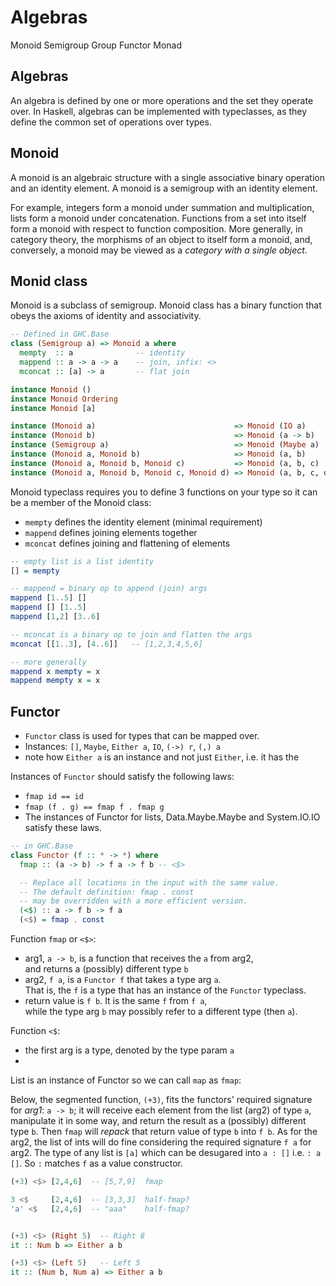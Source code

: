 # Algebras

Monoid
Semigroup
Group
Functor
Monad


## Algebras
An algebra is defined by one or more operations and the set they operate over. In Haskell, algebras can be implemented with typeclasses, as they define the common set of operations over types.

## Monoid
A monoid is an algebraic structure with a single associative binary operation and an identity element. A monoid is a semigroup with an identity element.

For example, integers form a monoid under summation and multiplication, lists form a monoid under concatenation. Functions from a set into itself form a monoid with respect to function composition. More generally, in category theory, the morphisms of an object to itself form a monoid, and, conversely, a monoid may be viewed as a *category with a single object*.


## Monid class

Monoid is a subclass of semigroup. Monoid class has a binary function that obeys the axioms of identity and associativity.

```hs
-- Defined in GHC.Base
class (Semigroup a) => Monoid a where
  mempty  :: a              -- identity
  mappend :: a -> a -> a    -- join, infix: <>
  mconcat :: [a] -> a       -- flat join

instance Monoid ()
instance Monoid Ordering
instance Monoid [a]

instance (Monoid a)                               => Monoid (IO a)
instance (Monoid b)                               => Monoid (a -> b)
instance (Semigroup a)                            => Monoid (Maybe a)
instance (Monoid a, Monoid b)                     => Monoid (a, b)
instance (Monoid a, Monoid b, Monoid c)           => Monoid (a, b, c)
instance (Monoid a, Monoid b, Monoid c, Monoid d) => Monoid (a, b, c, d)
```

Monoid typeclass requires you to define 3 functions on your type so it can be a member of the Monoid class:
- `mempty`  defines the identity element (minimal requirement)
- `mappend` defines joining elements together
- `mconcat` defines joining and flattening of elements


```hs
-- empty list is a list identity
[] = mempty

-- mappend = binary op to append (join) args
mappend [1..5] []
mappend [] [1..5]
mappend [1,2] [3..6]

-- mconcat is a binary op to join and flatten the args
mconcat [[1..3], [4..6]]   -- [1,2,3,4,5,6]

-- more generally
mappend x mempty = x
mappend mempty x = x
```

## Functor

- `Functor` class is used for types that can be mapped over.
- Instances: `[]`, `Maybe`, `Either a`, `IO`, `(->) r`, `(,) a`
- note how `Either a` is an instance and not just `Either`, i.e. it has the 


Instances of `Functor` should satisfy the following laws:
- `fmap id == id`
- `fmap (f . g) == fmap f . fmap g`
- The instances of Functor for lists, Data.Maybe.Maybe and System.IO.IO
satisfy these laws.


```hs
-- in GHC.Base
class Functor (f :: * -> *) where
  fmap :: (a -> b) -> f a -> f b -- <$>

  -- Replace all locations in the input with the same value.
  -- The default definition: fmap . const
  -- may be overridden with a more efficient version.
  (<$) :: a -> f b -> f a
  (<$) = fmap . const
```




Function `fmap` or `<$>`:
- arg1, `a -> b`, is a function that receives the `a` from arg2,     
  and returns a (possibly) different type `b`
- arg2, `f a`, is a `Functor f` that takes a type arg `a`.     
  That is, the `f` is a type that has an instance of the `Functor` typeclass.
- return value is `f b`. It is the same `f` from `f a`,     
  while the type arg `b` may possibly refer to a different type (then `a`).

Function `<$`:
- the first arg is a type, denoted by the type param `a`
- 


List is an instance of Functor so we can call `map` as `fmap`:

Below, the segmented function, `(+3)`, fits the functors' required signature for *arg1*: `a -> b`; it will receive each element from the list (arg2) of type `a`, manipulate it in some way, and return the result as a (possibly) different type `b`. Then `fmap` will *repack* that return value of type `b` into `f b`. As for the arg2, the list of ints will do fine considering the required signature `f a` for arg2. The type of any list is `[a]` which can be desugared into `a : []` i.e. `: a []`. So `:` matches `f` as a value constructor.

```hs
(+3) <$> [2,4,6]  -- [5,7,9]  fmap

3 <$     [2,4,6]  -- [3,3,3]  half-fmap?
'a' <$   [2,4,6]  -- "aaa"    half-fmap?


(+3) <$> (Right 5)  -- Right 8
it :: Num b => Either a b

(+3) <$> (Left 5)   -- Left 5
it :: (Num b, Num a) => Either a b
```
